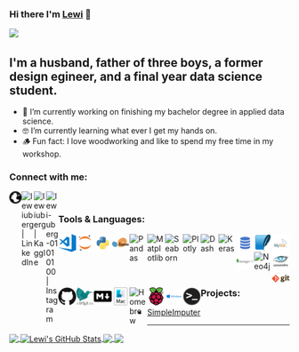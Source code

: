 ### Hi there I'm [Lewi][website] 👋
![](https://visitor-badge.glitch.me/badge?page_id=lewiuberg.lewiuberg)

## I'm a husband, father of three boys, a former design egineer, and a final year data science student.

- 🧐 I’m currently working on finishing my bachelor degree in applied data science.
- 🤓 I’m currently learning what ever I get my hands on.
- 🪵 Fun fact: I love woodworking and like to spend my free time in my workshop.

### Connect with me:

[<img align="left" alt="uberg.me" width="22px" src="https://raw.githubusercontent.com/iconic/open-iconic/master/svg/globe.svg" />][website]
[<img align="left" alt="lewiuberg | LinkedIn" width="22px" src="https://cdn.jsdelivr.net/npm/simple-icons@v3/icons/linkedin.svg" />][linkedin]
[<img align="left" alt="lewiuberg | Kaggle" width="22px" src="https://cdn.jsdelivr.net/npm/simple-icons@v3/icons/kaggle.svg" />][kaggle]
[<img align="left" alt="lewi-uberg-01010100 | Instagram" width="22px" src="https://cdn.jsdelivr.net/npm/simple-icons@v3/icons/instagram.svg" />][instagram]
<br />

### Tools & Languages:

[<img align="left" alt="Visual Studio Code" width="32px" src="https://raw.githubusercontent.com/github/explore/80688e429a7d4ef2fca1e82350fe8e3517d3494d/topics/visual-studio-code/visual-studio-code.png" />]()
[<img align="left" alt="Jupyter Notebook" width="32px" src="https://raw.githubusercontent.com/github/explore/80688e429a7d4ef2fca1e82350fe8e3517d3494d/topics/jupyter-notebook/jupyter-notebook.png" />]()
[<img align="left" alt="Python" width="32px" src="https://raw.githubusercontent.com/github/explore/361e2821e2dea67711cde99c9c40ed357061cf27/topics/python/python.png" />]()
[<img align="left" alt="scikit-learn" width="32px" src="https://raw.githubusercontent.com/github/explore/80688e429a7d4ef2fca1e82350fe8e3517d3494d/topics/scikit-learn/scikit-learn.png" />]()
[<img align="left" alt="Pandas" width="32px" src="https://pandas.pydata.org/static/img/pandas_mark.svg" />]()
[<img align="left" alt="Matplotlib" width="32px" src="https://matplotlib.org/_images/sphx_glr_logos2_001.png" />]()
[<img align="left" alt="Seaborn" width="32px" src="https://user-images.githubusercontent.com/315810/92254506-fe7bef80-ee9e-11ea-8701-9d63ff858e0a.png" />]()
[<img align="left" alt="Plotly" width="32px" src="https://avatars2.githubusercontent.com/u/5997976?s=200&v=4" />]()
[<img align="left" alt="Dash" width="32px" src="https://rapids.ai/assets/images/Plotly_Dash_logo.png" />]()
[<img align="left" alt="Keras" width="32px" src="https://avatars2.githubusercontent.com/u/34455048?s=200&v=4" />]()
[<img align="left" alt="SQL" width="32px" src="https://raw.githubusercontent.com/github/explore/361e2821e2dea67711cde99c9c40ed357061cf27/topics/sql/sql.png" />]()
[<img align="left" alt="SQLite" width="32px" src="https://raw.githubusercontent.com/github/explore/2d218e3aa252dc90eef269b34eeec1fbd15dc07e/topics/sqlite/sqlite.png" />]()
[<img align="left" alt="MySQL" width="32px" src="https://raw.githubusercontent.com/github/explore/80688e429a7d4ef2fca1e82350fe8e3517d3494d/topics/mysql/mysql.png" />]()
[<img align="left" alt="MongoDB" width="32px" src="https://raw.githubusercontent.com/github/explore/80688e429a7d4ef2fca1e82350fe8e3517d3494d/topics/mongodb/mongodb.png" />]()
[<img align="left" alt="Neo4j" width="32px" src="https://avatars1.githubusercontent.com/u/201120?s=200&v=4" />]()
[<img align="left" alt="Apache Cassandra" width="32px" src="https://raw.githubusercontent.com/github/explore/8b79365c693905ff9adad384ab1534b5ab041cb9/topics/cassandra/cassandra.png" />]()
[<img align="left" alt="Git" width="32px" src="https://raw.githubusercontent.com/github/explore/80688e429a7d4ef2fca1e82350fe8e3517d3494d/topics/git/git.png" />]()
[<img align="left" alt="GitHub" width="32px" src="https://raw.githubusercontent.com/github/explore/78df643247d429f6cc873026c0622819ad797942/topics/github/github.png" />]()
[<img align="left" alt="LaTeX" width="32px" src="https://raw.githubusercontent.com/github/explore/80688e429a7d4ef2fca1e82350fe8e3517d3494d/topics/latex/latex.png" />]()
[<img align="left" alt="Markdown" width="32px" src="https://raw.githubusercontent.com/github/explore/80688e429a7d4ef2fca1e82350fe8e3517d3494d/topics/markdown/markdown.png" />]()
[<img align="left" alt="macOS" width="32px" src="https://raw.githubusercontent.com/github/explore/80688e429a7d4ef2fca1e82350fe8e3517d3494d/topics/macos/macos.png" />]()
[<img align="left" alt="Homebrew" width="32px" src="https://avatars0.githubusercontent.com/u/1503512?s=200&v=4" />]()
[<img align="left" alt="Terminal" width="32px" src="https://raw.githubusercontent.com/github/explore/80688e429a7d4ef2fca1e82350fe8e3517d3494d/topics/raspberry-pi/raspberry-pi.png" />]()
[<img align="left" alt="Windows" width="32px" src="https://raw.githubusercontent.com/github/explore/80688e429a7d4ef2fca1e82350fe8e3517d3494d/topics/windows/windows.png" />]()
[<img align="left" alt="Raspberry Pi" width="32px" src="https://raw.githubusercontent.com/github/explore/80688e429a7d4ef2fca1e82350fe8e3517d3494d/topics/terminal/terminal.png" />]()

<br />
<br />

### Projects:
<!--PROJECTS:activity-->
- [SimpleImputer](https://github.com/lewiuberg/SimpleImputer)
<!-- PROJECTS:END -->

---

<a href="https://github.com/lewiuberg/lewiuberg">
  <img align="center" src="https://github-readme-stats.vercel.app/api/top-langs/?username=lewiuberg&hide=java,html&title_color=ffffff&text_color=c9cacc&icon_color=2bbc8a&bg_color=1d1f21" />
</a>
<a href="https://github.com/lewiuberg/lewiuberg">
  <img align="center" src="https://github-readme-stats.vercel.app/api?username=lewiuberg&show_icons=true&line_height=27&count_private=true&title_color=ffffff&text_color=c9cacc&icon_color=2bbc8a&bg_color=1d1f21" alt="Lewi's GitHub Stats" />
</a>
<a href="https://github.com/lewiuberg/SimpleImputer">
  <img align="center" src="https://github-readme-stats.vercel.app/api/pin/?username=lewiuberg&repo=SimpleImputer&title_color=ffffff&text_color=c9cacc&icon_color=2bbc8a&bg_color=1d1f21" />
</a>


<a href="https://github.com/lewiuberg/moonshine">
  <img align="center" src="https://github-readme-stats.vercel.app/api/pin/?username=lewiuberg&repo=moonshine&title_color=ffffff&text_color=c9cacc&icon_color=2bbc8a&bg_color=1d1f21" />
</a>  

<!-- links to your social media accounts -->
[website]: https://uberg.me
[instagram]: https://www.instagram.com/lewiuberg/
[linkedin]: https://www.linkedin.com/in/lewi-uberg-01010100/
[kaggle]: https://www.kaggle.com/lewiuberg

<!-- Resources -->
<!-- Icons: https://simpleicons.org/ -->
<!-- GitHub Stats: https://github.com/anuraghazra/github-readme-stats -->
<!-- Emojis: https://emojipedia.org/emoji/ -->
<!-- HTML Emojis: https://www.fileformat.info/index.htm -->
<!-- Shields: https://shields.io/ -->
<!-- Awesome GitHub Profile README: https://github.com/abhisheknaiidu/awesome-github-profile-readme -->
<!-- Awesome GitHub Profile README: https://github.com/MartinHeinz/MartinHeinz/blob/master/README.md -->
